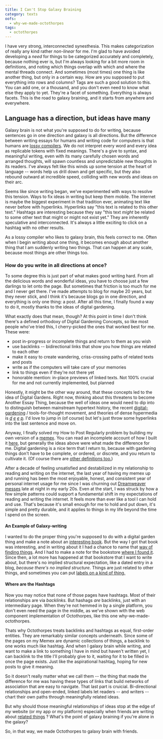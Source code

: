 ```yaml
---
title: I Can't Stop Galaxy Braining
category: texts
oofs:
  - why-we-made-octothorpes
tags:
  - octothorpes
---
```


I have very strong, interconnected synesthesia. This makes categorization of really any kind rather *non-linear* for me. I'm glad to have avoided developing a *need* for things to be categorized accurately and completely, because nothing ever is, but I'm always looking for a bit more room in definitions, and noting which things overlap with which and where the mental threads connect. And sometimes (most times) one thing is like another thing, but only in a certain way. How are you supposed to put everything into rows and columns? Tags are such a good solution to this. You can add one, or a thousand, and you don't even need to know what else they apply to yet.  They're a facet of something. Everything is always facets. This is the road to galaxy braining, and it starts from anywhere and everywhere.

## Language has a direction, but ideas have many


Galaxy brain is not what you're supposed to do for writing, because sentences go in one direction and galaxy is all directions. But the difference between writing essays for humans and writing code for computers is that humans are [lossy compilers](https://mmmx.cloud/lossy-compiler). We do not interpret every word and every idea as replicable tokens with fixed meanings. There's a give to syntax, and meaningful writing, even with its many carefully chosen words and arranged thoughts, will spawn countless and unpredictable new thoughts in its readers. I've always felt like this winds up some tension at the heart of language -- words help us drill down and get specific, but they also rebound outward at incredible speed, colliding with new words and ideas on their arc.

Seems like since writing began, we've experimented with ways to resolve this tension. Ways to fix ideas in writing but keep them mobile. The internet is maybe the biggest experiment in that tradition ever, animating text like never before with hyperlinks. Hyperlinks say "this text is related to this other text." Hashtags are interesting because they say "this text *might* be related to some other text that might or might not exist yet." They are inherently speculative and interconnected. It's always a little exciting to click on a hashtag with no other results.

As a lossy compiler who likes to galaxy brain, this feels correct to me. Often when I begin writing about one thing, it becomes enough about another thing that I am suddenly writing two things. That can happen at any scale, because most things are other things too.


### How do you write in all directions at once?

To some degree this is just part of what makes good writing hard. From all the delicious words and wonderful ideas, you have to choose just a few darlings to let onto the page. But sometimes that friction is too much for me and I never get there. I've made attempts to blog for maybe 20 years, but they never stick, and I think it's because blogs go in one direction, and everything is only one thing: a post. After all this time, I finally found a way to do it, mostly thanks to the ideas of digital gardening.

What exactly does that mean, though? At this point in time I don't think there's a defined orthodoxy of Digital Gardening Concepts, so like most people who've tried this, I cherry-picked the ones that worked best for me. These were:

- post in-progress or incomplete things and return to them as you wish
- use backlinks -- bidirectional links that show you how things are related to each other
- make it easy to create wandering, criss-crossing paths of related texts and posts
- write as if the computers will take care of your memories
- link to things even if they're not there yet
- honorable mention: in-place previews of linked texts. Not 100% crucial for me and not currently implemented, but planned


Honestly, it might be the other way around, that these concepts led to the idea of Digital Gardens. Right now, thinking about this threatens to become Another Essay Thing, because the well of ideas one would need to dip into to distinguish between mainstream hypertext history, the recent [digital-gardening](https://maggieappleton.com/garden-history) / tools-for-thought movement, and theories of dense hypermedia is *[d](https://nikolas.ws/rhizomic-software-architecture/) [e](https://doriantaylor.com/summer-of-protocols/) [e](https://worrydream.com/MediaForThinkingTheUnthinkable/) [p](https://en.wikipedia.org/wiki/Hypermedia).* I'd love to jump in (of course) but let's just throw some hyperlinks into the last sentence and move on. 

Anyway, I finally solved my How to Post Regularly problem by building my own version of a [memex](https://www.mmmx.cloud/). You can read an incomplete account of how I built it [here](https://www.mmmx.cloud/how-this-memex-started/), but generally the ideas above were what made the difference for me. Digital gardening is a nice term that I return to, because with gardening things don't have to be complete, or ordered, or discrete, and you return to cultivate it. (Of course there are  [other definitions too.](https://youtu.be/XQLdhVpLBVE?si=KBErRk-q0sUWPCuq&t=406))

After a decade of feeling unsatisfied and destabilized in my relationship to reading and writing on the internet, the last year of having my memex up and running has been the most enjoyable, honest, and consistent year of personal internet usage for me since I was churning out [Dreamweaver messes](https://web.archive.org/web/20010220191148/http://www.nimweb.net/) late at night in my early 20s. Even at the start, I was struck by how a few simple patterns could support a fundamental shift in my expectations of reading and writing the internet. It feels more than ever like a tool I can hold and use. That's because it's small enough for me to hold and put down, it's simple and pretty durable, and it applies to things in my life beyond the time I spend on the screen.
#### An Example of Galaxy-writing

I wanted to do the proper thing you're supposed to do with a digital garden thing and make a note about an [interesting book](https://www.mmmx.cloud/patterns-of-intention/). But the way I got that book was interesting, and in writing about it I had a chance to name that [way of finding things](https://www.mmmx.cloud/slow-motion-bullseyes/). And I had to make a note for the bookstore [where I found it](https://www.mmmx.cloud/mother-foucault-s/). Since then, a lot more has happened at that bookstore that I want to write about, but there's no implied structural expectation, like a dated entry in a blog, *because there's no implied structure.* Things are just related to other things, and sometimes you can put [labels on a kind of thing.](https://www.mmmx.cloud/tag/mind-things/)

#### Where are the Hashtags

Now you may notice that none of those pages have hashtags. Most of their relationships are via *backlinks.* But hashags *are* backlinks, just with an intermediary page. When they're not hemmed in by a single platform, you don't even need the page in the middle, as we've shown with the web component implementation of Octothorpes, like this one <octo-thorpe>why-we-made-octothorpes</octo-thorpe>. 

Thats why Octothorpes treats backlinks and hashtags as equal, first-order entities. They are remarkably similar concepts underneath. Since some of the pages on my Memex are dynamic collections of things, a backlink to one works much like  hashtag. And when I galaxy brain while writing, and want to make a link to something I have in mind but haven't written yet, I can backlink to the title I'll probably give to it, waiting for it to be filled in once the page exists. Just like the aspirational hashtag, hoping for new posts to give it meaning.

So it doesn't really matter what we call them -- the thing that made the difference for me was having these types of links that build networks of association that are easy to navigate. That last part is cruicial. Bi-directional relationships and open-ended, linked labels let readers -- and writers -- chart their own paths through meaningfully related ideas. 

But why should those meaningful relationships of ideas stop at the edge of *my* website (or my app or my platform) especially when friends are writing about [related things](https://www.mmmx.cloud/burglars-guide) ? What's the point of galaxy braining if you're alone in the galaxy?

So, in that way, we made Octothorpes to galaxy brain with friends.
